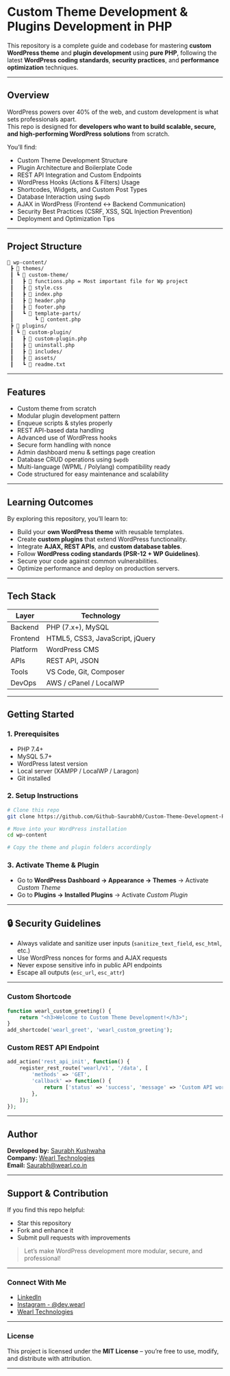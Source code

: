 # Custom Theme Development & Plugins Development in PHP

This repository is a complete guide and codebase for mastering **custom WordPress theme** and **plugin development** using **pure PHP**, following the latest **WordPress coding standards**, **security practices**, and **performance optimization** techniques.

---

## Overview

WordPress powers over 40% of the web, and custom development is what sets professionals apart.  
This repo is designed for **developers who want to build scalable, secure, and high-performing WordPress solutions** from scratch.

You’ll find:
- Custom Theme Development Structure  
- Plugin Architecture and Boilerplate Code  
- REST API Integration and Custom Endpoints  
- WordPress Hooks (Actions & Filters) Usage  
- Shortcodes, Widgets, and Custom Post Types  
- Database Interaction using `$wpdb`  
- AJAX in WordPress (Frontend ↔ Backend Communication)  
- Security Best Practices (CSRF, XSS, SQL Injection Prevention)  
- Deployment and Optimization Tips  

---

## Project Structure

```bash
📁 wp-content/
 ┣ 📂 themes/
 ┃ ┗ 📂 custom-theme/
 ┃   ┣ 📜 functions.php = Most important file for Wp project
 ┃   ┣ 📜 style.css
 ┃   ┣ 📜 index.php
 ┃   ┣ 📜 header.php
 ┃   ┣ 📜 footer.php
 ┃   ┗ 📂 template-parts/
 ┃       ┗ 📜 content.php
 ┣ 📂 plugins/
 ┃ ┗ 📂 custom-plugin/
 ┃   ┣ 📜 custom-plugin.php
 ┃   ┣ 📜 uninstall.php
 ┃   ┣ 📂 includes/
 ┃   ┣ 📂 assets/
 ┃   ┗ 📜 readme.txt
```

---

## Features

- Custom theme from scratch  
- Modular plugin development pattern  
- Enqueue scripts & styles properly  
- REST API-based data handling  
- Advanced use of WordPress hooks  
- Secure form handling with nonce  
- Admin dashboard menu & settings page creation  
- Database CRUD operations using `$wpdb`  
- Multi-language (WPML / Polylang) compatibility ready  
- Code structured for easy maintenance and scalability  

---

## Learning Outcomes

By exploring this repository, you’ll learn to:

- Build your **own WordPress theme** with reusable templates.  
- Create **custom plugins** that extend WordPress functionality.  
- Integrate **AJAX, REST APIs**, and **custom database tables**.  
- Follow **WordPress coding standards (PSR-12 + WP Guidelines)**.  
- Secure your code against common vulnerabilities.  
- Optimize performance and deploy on production servers.

---

## Tech Stack

| Layer | Technology |
|-------|-------------|
| Backend | PHP (7.x+), MySQL |
| Frontend | HTML5, CSS3, JavaScript, jQuery |
| Platform | WordPress CMS |
| APIs | REST API, JSON |
| Tools | VS Code, Git, Composer |
| DevOps | AWS / cPanel / LocalWP |

---

## Getting Started

### 1️. Prerequisites
- PHP 7.4+  
- MySQL 5.7+  
- WordPress latest version  
- Local server (XAMPP / LocalWP / Laragon)  
- Git installed  

### 2️. Setup Instructions
```bash
# Clone this repo
git clone https://github.com/Github-Saurabh0/Custom-Theme-Development-Plugins-Development-in-PhP.git

# Move into your WordPress installation
cd wp-content

# Copy the theme and plugin folders accordingly
```

### 3️. Activate Theme & Plugin
- Go to **WordPress Dashboard → Appearance → Themes** → Activate *Custom Theme*  
- Go to **Plugins → Installed Plugins** → Activate *Custom Plugin*  

---

## 🔒 Security Guidelines

- Always validate and sanitize user inputs (`sanitize_text_field`, `esc_html`, etc.)  
- Use WordPress nonces for forms and AJAX requests  
- Never expose sensitive info in public API endpoints  
- Escape all outputs (`esc_url`, `esc_attr`)  

---

### Custom Shortcode
```php
function wearl_custom_greeting() {
    return "<h3>Welcome to Custom Theme Development!</h3>";
}
add_shortcode('wearl_greet', 'wearl_custom_greeting');
```

### Custom REST API Endpoint
```php
add_action('rest_api_init', function() {
    register_rest_route('wearl/v1', '/data', [
        'methods' => 'GET',
        'callback' => function() {
            return ['status' => 'success', 'message' => 'Custom API working fine!'];
        },
    ]);
});
```

---

## Author

**Developed by:** [Saurabh Kushwaha](https://www.linkedin.com/in/saurabh884095/)  
**Company:** [Wearl Technologies](https://wearl.co.in)  
**Email:** Saurabh@wearl.co.in 

---

## Support & Contribution

If you find this repo helpful:
- Star this repository  
- Fork and enhance it  
- Submit pull requests with improvements  

> Let’s make WordPress development more modular, secure, and professional!

---

### Connect With Me
- [LinkedIn](https://www.linkedin.com/in/saurabh884095/)
- [Instagram - @dev.wearl](https://www.instagram.com/dev.wearl)
- [Wearl Technologies](https://wearl.co.in)

---

### License
This project is licensed under the **MIT License** – you’re free to use, modify, and distribute with attribution.

---
